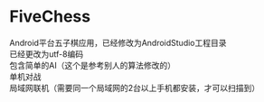 FiveChess
=========

Android平台五子棋应用，已经修改为AndroidStudio工程目录
<br>已经更改为utf-8编码
<br>包含简单的AI（这个是参考别人的算法修改的）
<br>单机对战
<br>局域网联机（需要同一个局域网的2台以上手机都安装，才可以扫描到）
